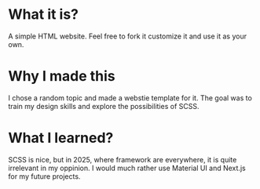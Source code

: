 # What it is?
A simple HTML website. Feel free to fork it customize it and use it as your own.
 
 # Why I made this
I chose a random topic and made a webstie template for it. The goal was to train my design skills and explore the possibilities of SCSS.

# What I learned?
SCSS is nice, but in 2025, where framework are everywhere, it is quite irrelevant in my oppinion. I would much rather use Material UI and Next.js for my future projects.
